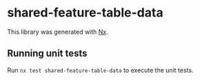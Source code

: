# shared-feature-table-data

This library was generated with [Nx](https://nx.dev).

## Running unit tests

Run `nx test shared-feature-table-data` to execute the unit tests.
